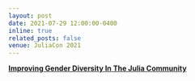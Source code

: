 ```yaml
---
layout: post
date: 2021-07-29 12:00:00-0400
inline: true
related_posts: false
venue: JuliaCon 2021
---
```


[**Improving Gender Diversity In The Julia Community**](https://www.youtube.com/watch?v=8vk_VQF6PSE)